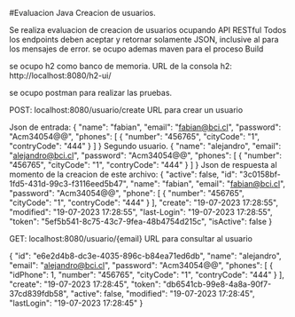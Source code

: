 #Evaluacion Java Creacion de usuarios.

Se realiza evaluacion de creacion de usuarios ocupando API RESTful Todos los endpoints deben aceptar y retornar solamente JSON, inclusive al para los mensajes de
error. se ocupo ademas maven para el proceso Build



se ocupo h2 como banco de memoria.
URL de la consola h2: http://localhost:8080/h2-ui/

se ocupo postman para realizar las pruebas.

POST: localhost:8080/usuario/create URL para crear un usuario

Json de entrada:
{
    "name": "fabian",
    "email": "fabian@bci.cl",
    "password": "Acm34054@@",
    "phones": [
        {
            "number": "456765",
            "cityCode": "1",
            "contryCode": "444"
        }
    ]
}
Segundo usuario.
{
    "name": "alejandro",
    "email": "alejandro@bci.cl",
    "password": "Acm34054@@",
    "phones": [
        {
            "number": "456765",
            "cityCode": "1",
            "contryCode": "444"
        }
    ]
}
Json de respuesta al momento de la creacion de este archivo:
{
    "active": false,
    "id": "3c0158bf-1fd5-431d-99c3-f3116eed5b47",
    "name": "fabian",
    "email": "fabian@bci.cl",
    "password": "Acm34054@@",
    "phone": [
    {
        "number": "456765",
        "cityCode": "1",
        "contryCode": "444"
    }
],
    "create": "19-07-2023 17:28:55",
    "modified": "19-07-2023 17:28:55",
    "last-Login": "19-07-2023 17:28:55",
    "token": "5ef5b541-8c75-43c7-9fea-48b4754d215c",
    "isActive": false
}

GET: localhost:8080/usuario/{email} URL para consultar al usuario

{
    "id": "e6e2d4b8-dc3e-4035-896c-b84ea71ed6db",
    "name": "alejandro",
    "email": "alejandro@bci.cl",
    "password": "Acm34054@@",
    "phones": [
    {
        "idPhone": 1,
        "number": "456765",
        "cityCode": "1",
        "contryCode": "444"
    }
],
    "create": "19-07-2023 17:28:45",
    "token": "db6541cb-99e8-4a8a-90f7-37cd839fdb58",
    "active": false,
    "modified": "19-07-2023 17:28:45",
    "lastLogin": "19-07-2023 17:28:45"
}